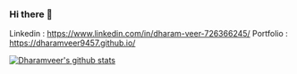 ### Hi there 👋

Linkedin : https://www.linkedin.com/in/dharam-veer-726366245/
Portfolio : https://dharamveer9457.github.io/


[![Dharamveer's github stats](https://github-readme-stats.vercel.app/api?username=Dharamveer9457)](https://github.com/anuraghazra/github-readme-stats)

<!--
**Dharamveer9457/Dharamveer9457** is a ✨ _special_ ✨ repository because its `README.md` (this file) appears on your GitHub profile.





Here are some ideas to get you started:

- 🔭 I’m currently working on ...
- 🌱 I’m currently learning ...
- 👯 I’m looking to collaborate on ...
- 🤔 I’m looking for help with ...
- 💬 Ask me about ...
- 📫 How to reach me: ...
- 😄 Pronouns: ...
- ⚡ Fun fact: ...
-->
